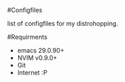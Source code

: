 #Configfiles

list of configfiles for my distrohopping.

#Requirments

* emacs 29.0.90+
* NVIM v0.9.0+
* Git
* Internet :P
